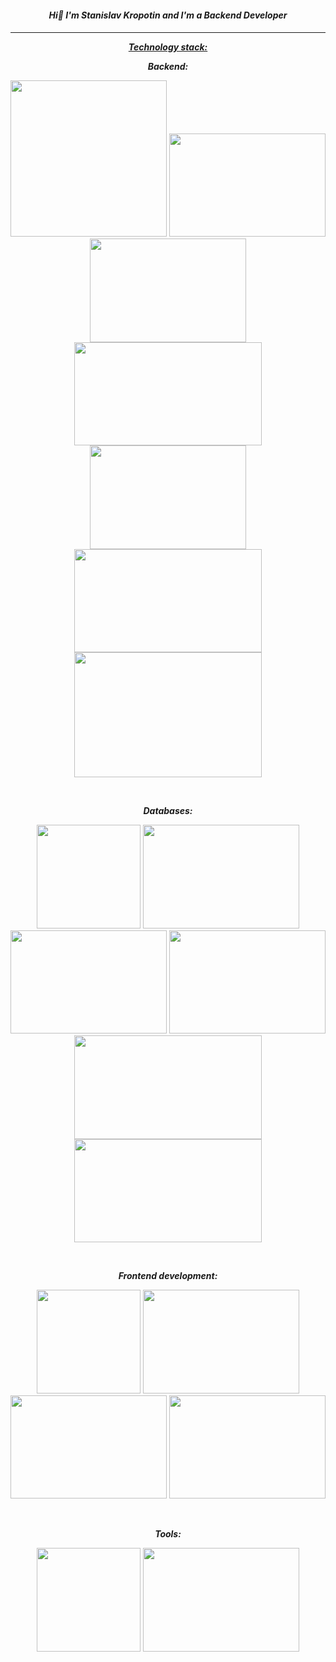 <div id="header" align="center">
<h4><p><em><strong>Hi👋 I'm Stanislav Kropotin and I'm a Backend Developer</strong></em></p><h4></div>
<hr>
<div id="header" align="center">
<p><span style="text-decoration: underline;"><em><strong>Technology stack:</strong></em></span></p></div>
<div id="header" align="center">
<p dir="auto"><em><strong>Backend:</strong></em></p></div>
<div id="header" align="center">
  <img src="https://github.com/StanislavKropotin/images/blob/main/python.PNG?raw=true" width="250"/>
  <img src="https://github.com/StanislavKropotin/images/blob/main/fastapi.PNG?raw=true" height="165.5" width="250"/>
  <img src="https://github.com/StanislavKropotin/images/blob/main/django.PNG?raw=true" height="165.5" width="250"/>
  <img src="https://github.com/StanislavKropotin/images/blob/main/django%20rest.PNG?raw=true" height="165.5" width="300"/>
  <img src="https://github.com/StanislavKropotin/images/blob/main/celery.PNG?raw=true" height="165.5" width="250"/>
  <img src="https://github.com/StanislavKropotin/images/blob/main/SQLAlchimy.PNG?raw=true" height="165.5" width="300"/>
  <img src="https://github.com/StanislavKropotin/images/blob/main/scrapy.PNG?raw=true" height="200" width="300"/>
</div>
  
<p style="text-align: right;">&nbsp;</p>

<div id="header" align="center">
<p dir="auto"><em><strong>Databases:</strong></em></p></div>
<div id="header" align="center">
  <img src="https://github.com/StanislavKropotin/images/blob/main/posqre.PNG?raw=true" height="165.5 width="250"/>
  <img src="https://github.com/StanislavKropotin/images/blob/main/pgadmin.PNG?raw=true" height="165.5" width="250"/>
  <img src="https://github.com/StanislavKropotin/images/blob/main/sql.PNG?raw=true" height="165.5" width="250"/>
  <img src="https://github.com/StanislavKropotin/images/blob/main/sqlite.PNG?raw=true" height="165.5" width="250"/>
  <img src="https://github.com/StanislavKropotin/images/blob/main/Mysql.PNG?raw=true" height="165.5" width="300"/>
  <img src="https://github.com/StanislavKropotin/images/blob/main/redis.PNG?raw=true" height="165.5" width="300"/>
</div>

<p style="text-align: right;">&nbsp;</p>

<div id="header" align="center">
<p dir="auto"><em><strong>Frontend development:</strong></em></p></div>
<div id="header" align="center">
  <img src="https://github.com/StanislavKropotin/images/blob/main/javascript.PNG?raw=true" height="165.5 width="250"/>
  <img src="https://github.com/StanislavKropotin/images/blob/main/HTML5.PNG?raw=true" height="165.5" width="250"/>
  <img src="https://github.com/StanislavKropotin/images/blob/main/css.PNG?raw=true" height="165.5" width="250"/>
  <img src="https://github.com/StanislavKropotin/images/blob/main/react.PNG?raw=true" height="165.5" width="250"/>
</div>

<p style="text-align: right;">&nbsp;</p>

<div id="header" align="center">
<p dir="auto"><em><strong>Tools:</strong></em></p></div>
<div id="header" align="center">
  <img src="https://github.com/StanislavKropotin/images/blob/main/github.PNG?raw=true" height="165.5 width="250"/>
  <img src="https://github.com/StanislavKropotin/images/blob/main/git.PNG?raw=true" height="165.5" width="250"/>
</div>

<!---
StanislavKropotin/StanislavKropotin is a ✨ special ✨ repository because its `README.md` (this file) appears on your GitHub profile.
You can click the Preview link to take a look at your changes.
--->
